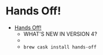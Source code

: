 # Hands Off!
- [Hands Off!](https://www.oneperiodic.com/products/handsoff/)
  -  WHAT'S NEW IN VERSION 4?
  - 
  - `brew cask install hands-off`
